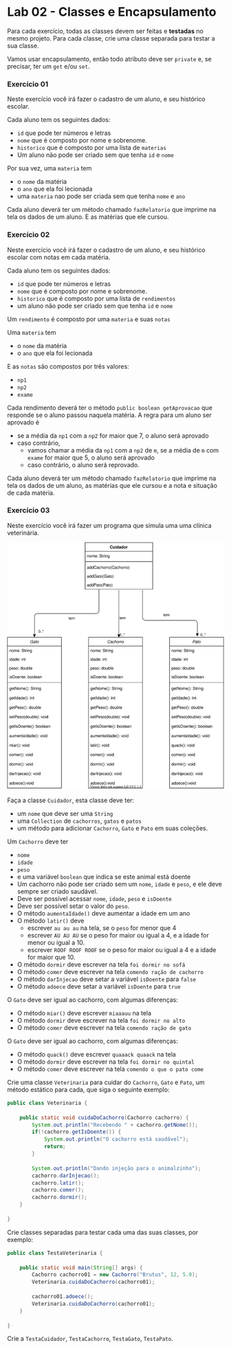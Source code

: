 # Lab 02 - Classes e Encapsulamento

Para cada exercício, todas as classes devem ser feitas e **testadas** no mesmo projeto. Para cada classe, crie uma classe separada para testar a sua classe.

Vamos usar encapsulamento, então todo atributo deve ser `private` e, se precisar, ter um `get` e/ou `set`.

### Exercício 01

Neste exercício você irá fazer o cadastro de um aluno, e seu histórico escolar.

Cada aluno tem os seguintes dados:
* `id` que pode ter números e letras
* `nome` que é composto por nome e sobrenome.
* `historico` que é composto por uma lista de `materias`
* Um aluno não pode ser criado sem que tenha `id` e `nome`

Por sua vez, uma `materia` tem
* o `nome` da matéria
* o `ano` que ela foi lecionada
* uma `materia` nao pode ser criada sem que tenha `nome` e `ano`

Cada aluno deverá ter um método chamado `fazRelatorio` que imprime na tela os dados de um aluno. E as matérias que ele cursou.

### Exercício 02

Neste exercício você irá fazer o cadastro de um aluno, e seu histórico escolar com notas em cada matéria.

Cada aluno tem os seguintes dados:
* `id` que pode ter números e letras
* `nome` que é composto por nome e sobrenome.
* `historico` que é composto por uma lista de `rendimentos`
* um aluno não pode ser criado sem que tenha `id` e `nome`

Um `rendimento` é composto por uma `materia` e suas `notas`

Uma `materia` tem
* o `nome` da matéria
* o `ano` que ela foi lecionada

E as `notas` são compostos por três valores:
* `np1`
* `np2`
* `exame`

Cada rendimento deverá ter o método `public boolean getAprovacao` que responde se o aluno passou naquela matéria. A regra para um aluno ser aprovado é
* se a média da `np1` com a `np2` for maior que 7, o aluno será aprovado
* caso contrário,
  * vamos chamar a média da `np1` com a `np2` de `m`, se a média de `m` com `exame` for maior que 5, o aluno será aprovado
  * caso contrário, o aluno será reprovado.


Cada aluno deverá ter um método chamado `fazRelatorio` que imprime na tela os dados de um aluno, as matérias que ele cursou e a nota e situação de cada matéria.


### Exercício 03

Neste exercício você irá fazer um programa que simula uma uma clínica veterinária.

![Diagrama de Classes](veterinaria.svg)

Faça a classe `Cuidador`, esta classe deve ter:
* um `nome` que deve ser uma `String`
* uma `Collection` de `cachorros`, `gatos` e `patos`
* um método para adicionar `Cachorro`, `Gato` e `Pato` em suas coleções.

Um `Cachorro` deve ter
* `nome`
* `idade`
* `peso`
* e uma variável `boolean` que indica se este animal está doente
* Um cachorro não pode ser criado sem um `nome`, `idade` e `peso`, e ele deve sempre ser criado saudável.
* Deve ser possível acessar `nome`, `idade`, `peso` e `isDoente`
* Deve ser possível setar o valor do `peso`.
* O método `aumentaIdade()` deve aumentar a idade em um ano
* O método `latir()` deve
  * escrever `au au au` na tela, se o `peso` for menor que 4
  * escrever `AU AU AU` se o peso for maior ou igual a 4, e a idade for menor ou igual a 10.
  * escrever `ROOF ROOF ROOF` se o peso for maior ou igual a 4 e a idade for maior que 10.
* O método `dormir` deve escrever na tela `foi dormir no sofá`
* O método `comer` deve escrever na tela `comendo ração de cachorro`
* O método `darInjecao` deve setar a variável `isDoente` para `false`
* O método `adoece` deve setar a variável `isDoente` para `true`

O `Gato` deve ser igual ao cachorro, com algumas diferenças:
* O método `miar()` deve escrever `miaaauu` na tela
* O método `dormir` deve escrever na tela `foi dormir no alto`
* O método `comer` deve escrever na tela `comendo ração de gato`

O `Gato` deve ser igual ao cachorro, com algumas diferenças:
* O método `quack()` deve escrever `quaaack quaack` na tela
* O método `dormir` deve escrever na tela `foi dormir no quintal`
* O método `comer` deve escrever na tela `comendo o que o pato come`

Crie uma classe `Veterinaria` para cuidar do `Cachorro`, `Gato` e `Pato`, um método estático para cada, que siga o seguinte exemplo:

``` java
public class Veterinaria {

	public static void cuidaDoCachorro(Cachorro cachorro) {
		System.out.println("Recebendo " + cachorro.getNome());
		if(!cachorro.getIsDoente()) {
			System.out.println("O cachorro está saudável");
			return;
		}

		System.out.println("Dando injeção para o animalzinho");
		cachorro.darInjecao();
		cachorro.latir();
		cachorro.comer();
		cachorro.dormir();
	}

}
```


Crie classes separadas para testar cada uma das suas classes, por exemplo:

``` java
public class TestaVeterinaria {

	public static void main(String[] args) {
		Cachorro cachorro01 = new Cachorro("Brutus", 12, 5.0);
		Veterinaria.cuidaDoCachorro(cachorro01);

		cachorro01.adoece();
		Veterinaria.cuidaDoCachorro(cachorro01);
	}

}

```

Crie a `TestaCuidador`, `TestaCachorro`, `TestaGato`, `TestaPato`.
